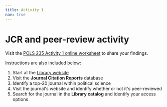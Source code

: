 ```yaml
---
title: Activity 1
nav: true
---
```

# JCR and peer-review activity

Visit the <a href="https://uidaho.co1.qualtrics.com/jfe/form/SV_5zPkMyj557JcwVT" target="_blank">POLS 235 Activity 1 online worksheet</a> to share your findings.

Instructions are also included below:
1. Start at the <a href="https://www.lib.uidaho.edu" target="_blank">Library website</a>
2. Visit the **Journal Citation Reports** database 
3. Identify a top-20 journal within political science
4. Visit the journal's website and identify whether or not it's peer-reviewed
5. Search for the journal in the **Library catalog** and identify your access options